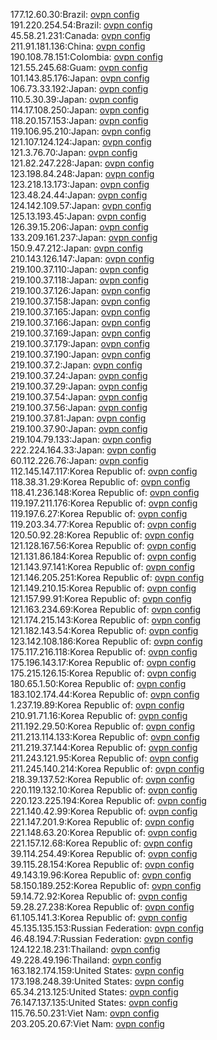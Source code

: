177.12.60.30:Brazil: [ovpn config](vpn/177_12_60_30.ovpn)  
191.220.254.54:Brazil: [ovpn config](vpn/191_220_254_54.ovpn)  
45.58.21.231:Canada: [ovpn config](vpn/45_58_21_231.ovpn)  
211.91.181.136:China: [ovpn config](vpn/211_91_181_136.ovpn)  
190.108.78.151:Colombia: [ovpn config](vpn/190_108_78_151.ovpn)  
121.55.245.68:Guam: [ovpn config](vpn/121_55_245_68.ovpn)  
101.143.85.176:Japan: [ovpn config](vpn/101_143_85_176.ovpn)  
106.73.33.192:Japan: [ovpn config](vpn/106_73_33_192.ovpn)  
110.5.30.39:Japan: [ovpn config](vpn/110_5_30_39.ovpn)  
114.17.108.250:Japan: [ovpn config](vpn/114_17_108_250.ovpn)  
118.20.157.153:Japan: [ovpn config](vpn/118_20_157_153.ovpn)  
119.106.95.210:Japan: [ovpn config](vpn/119_106_95_210.ovpn)  
121.107.124.124:Japan: [ovpn config](vpn/121_107_124_124.ovpn)  
121.3.76.70:Japan: [ovpn config](vpn/121_3_76_70.ovpn)  
121.82.247.228:Japan: [ovpn config](vpn/121_82_247_228.ovpn)  
123.198.84.248:Japan: [ovpn config](vpn/123_198_84_248.ovpn)  
123.218.13.173:Japan: [ovpn config](vpn/123_218_13_173.ovpn)  
123.48.24.44:Japan: [ovpn config](vpn/123_48_24_44.ovpn)  
124.142.109.57:Japan: [ovpn config](vpn/124_142_109_57.ovpn)  
125.13.193.45:Japan: [ovpn config](vpn/125_13_193_45.ovpn)  
126.39.15.206:Japan: [ovpn config](vpn/126_39_15_206.ovpn)  
133.209.161.237:Japan: [ovpn config](vpn/133_209_161_237.ovpn)  
150.9.47.212:Japan: [ovpn config](vpn/150_9_47_212.ovpn)  
210.143.126.147:Japan: [ovpn config](vpn/210_143_126_147.ovpn)  
219.100.37.110:Japan: [ovpn config](vpn/219_100_37_110.ovpn)  
219.100.37.118:Japan: [ovpn config](vpn/219_100_37_118.ovpn)  
219.100.37.126:Japan: [ovpn config](vpn/219_100_37_126.ovpn)  
219.100.37.158:Japan: [ovpn config](vpn/219_100_37_158.ovpn)  
219.100.37.165:Japan: [ovpn config](vpn/219_100_37_165.ovpn)  
219.100.37.166:Japan: [ovpn config](vpn/219_100_37_166.ovpn)  
219.100.37.169:Japan: [ovpn config](vpn/219_100_37_169.ovpn)  
219.100.37.179:Japan: [ovpn config](vpn/219_100_37_179.ovpn)  
219.100.37.190:Japan: [ovpn config](vpn/219_100_37_190.ovpn)  
219.100.37.2:Japan: [ovpn config](vpn/219_100_37_2.ovpn)  
219.100.37.24:Japan: [ovpn config](vpn/219_100_37_24.ovpn)  
219.100.37.29:Japan: [ovpn config](vpn/219_100_37_29.ovpn)  
219.100.37.54:Japan: [ovpn config](vpn/219_100_37_54.ovpn)  
219.100.37.56:Japan: [ovpn config](vpn/219_100_37_56.ovpn)  
219.100.37.81:Japan: [ovpn config](vpn/219_100_37_81.ovpn)  
219.100.37.90:Japan: [ovpn config](vpn/219_100_37_90.ovpn)  
219.104.79.133:Japan: [ovpn config](vpn/219_104_79_133.ovpn)  
222.224.164.33:Japan: [ovpn config](vpn/222_224_164_33.ovpn)  
60.112.226.76:Japan: [ovpn config](vpn/60_112_226_76.ovpn)  
112.145.147.117:Korea Republic of: [ovpn config](vpn/112_145_147_117.ovpn)  
118.38.31.29:Korea Republic of: [ovpn config](vpn/118_38_31_29.ovpn)  
118.41.236.148:Korea Republic of: [ovpn config](vpn/118_41_236_148.ovpn)  
119.197.211.176:Korea Republic of: [ovpn config](vpn/119_197_211_176.ovpn)  
119.197.6.27:Korea Republic of: [ovpn config](vpn/119_197_6_27.ovpn)  
119.203.34.77:Korea Republic of: [ovpn config](vpn/119_203_34_77.ovpn)  
120.50.92.28:Korea Republic of: [ovpn config](vpn/120_50_92_28.ovpn)  
121.128.167.56:Korea Republic of: [ovpn config](vpn/121_128_167_56.ovpn)  
121.131.86.184:Korea Republic of: [ovpn config](vpn/121_131_86_184.ovpn)  
121.143.97.141:Korea Republic of: [ovpn config](vpn/121_143_97_141.ovpn)  
121.146.205.251:Korea Republic of: [ovpn config](vpn/121_146_205_251.ovpn)  
121.149.210.15:Korea Republic of: [ovpn config](vpn/121_149_210_15.ovpn)  
121.157.99.91:Korea Republic of: [ovpn config](vpn/121_157_99_91.ovpn)  
121.163.234.69:Korea Republic of: [ovpn config](vpn/121_163_234_69.ovpn)  
121.174.215.143:Korea Republic of: [ovpn config](vpn/121_174_215_143.ovpn)  
121.182.143.54:Korea Republic of: [ovpn config](vpn/121_182_143_54.ovpn)  
123.142.108.186:Korea Republic of: [ovpn config](vpn/123_142_108_186.ovpn)  
175.117.216.118:Korea Republic of: [ovpn config](vpn/175_117_216_118.ovpn)  
175.196.143.17:Korea Republic of: [ovpn config](vpn/175_196_143_17.ovpn)  
175.215.126.15:Korea Republic of: [ovpn config](vpn/175_215_126_15.ovpn)  
180.65.1.50:Korea Republic of: [ovpn config](vpn/180_65_1_50.ovpn)  
183.102.174.44:Korea Republic of: [ovpn config](vpn/183_102_174_44.ovpn)  
1.237.19.89:Korea Republic of: [ovpn config](vpn/1_237_19_89.ovpn)  
210.91.71.16:Korea Republic of: [ovpn config](vpn/210_91_71_16.ovpn)  
211.192.29.50:Korea Republic of: [ovpn config](vpn/211_192_29_50.ovpn)  
211.213.114.133:Korea Republic of: [ovpn config](vpn/211_213_114_133.ovpn)  
211.219.37.144:Korea Republic of: [ovpn config](vpn/211_219_37_144.ovpn)  
211.243.121.95:Korea Republic of: [ovpn config](vpn/211_243_121_95.ovpn)  
211.245.140.214:Korea Republic of: [ovpn config](vpn/211_245_140_214.ovpn)  
218.39.137.52:Korea Republic of: [ovpn config](vpn/218_39_137_52.ovpn)  
220.119.132.10:Korea Republic of: [ovpn config](vpn/220_119_132_10.ovpn)  
220.123.225.194:Korea Republic of: [ovpn config](vpn/220_123_225_194.ovpn)  
221.140.42.99:Korea Republic of: [ovpn config](vpn/221_140_42_99.ovpn)  
221.147.201.9:Korea Republic of: [ovpn config](vpn/221_147_201_9.ovpn)  
221.148.63.20:Korea Republic of: [ovpn config](vpn/221_148_63_20.ovpn)  
221.157.12.68:Korea Republic of: [ovpn config](vpn/221_157_12_68.ovpn)  
39.114.254.49:Korea Republic of: [ovpn config](vpn/39_114_254_49.ovpn)  
39.115.28.154:Korea Republic of: [ovpn config](vpn/39_115_28_154.ovpn)  
49.143.19.96:Korea Republic of: [ovpn config](vpn/49_143_19_96.ovpn)  
58.150.189.252:Korea Republic of: [ovpn config](vpn/58_150_189_252.ovpn)  
59.14.72.92:Korea Republic of: [ovpn config](vpn/59_14_72_92.ovpn)  
59.28.27.238:Korea Republic of: [ovpn config](vpn/59_28_27_238.ovpn)  
61.105.141.3:Korea Republic of: [ovpn config](vpn/61_105_141_3.ovpn)  
45.135.135.153:Russian Federation: [ovpn config](vpn/45_135_135_153.ovpn)  
46.48.194.7:Russian Federation: [ovpn config](vpn/46_48_194_7.ovpn)  
124.122.18.231:Thailand: [ovpn config](vpn/124_122_18_231.ovpn)  
49.228.49.196:Thailand: [ovpn config](vpn/49_228_49_196.ovpn)  
163.182.174.159:United States: [ovpn config](vpn/163_182_174_159.ovpn)  
173.198.248.39:United States: [ovpn config](vpn/173_198_248_39.ovpn)  
65.34.213.125:United States: [ovpn config](vpn/65_34_213_125.ovpn)  
76.147.137.135:United States: [ovpn config](vpn/76_147_137_135.ovpn)  
115.76.50.231:Viet Nam: [ovpn config](vpn/115_76_50_231.ovpn)  
203.205.20.67:Viet Nam: [ovpn config](vpn/203_205_20_67.ovpn)  
